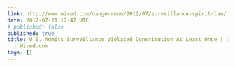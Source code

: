 ```yaml
---
link: http://www.wired.com/dangerroom/2012/07/surveillance-spirit-law/
date: 2012-07-21 17:47 UTC
# published: false
published: true
title: U.S. Admits Surveillance Violated Constitution At Least Once | Danger Room
  | Wired.com
tags: []
---
```



